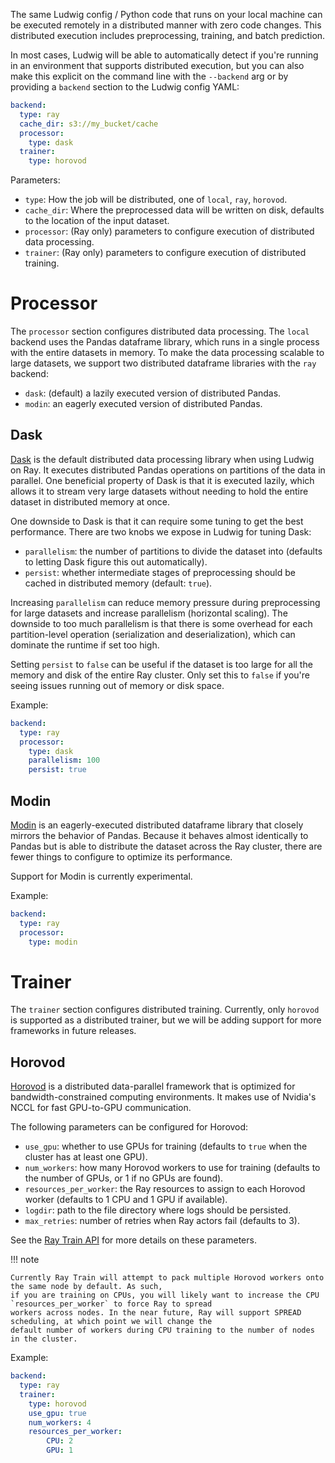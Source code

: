 The same Ludwig config / Python code that runs on your local machine can be executed remotely in a distributed manner
with zero code changes. This distributed execution includes preprocessing, training, and batch prediction.

In most cases, Ludwig will be able to automatically detect if you're running in an environment that supports distributed
execution, but you can also make this explicit on the command line with the `--backend` arg or by providing a `backend`
section to the Ludwig config YAML:

```yaml
backend:
  type: ray
  cache_dir: s3://my_bucket/cache
  processor:
    type: dask
  trainer:
    type: horovod
```

Parameters:

- `type`: How the job will be distributed, one of `local`, `ray`, `horovod`.
- `cache_dir`: Where the preprocessed data will be written on disk, defaults to the location of the input dataset.
- `processor`: (Ray only) parameters to configure execution of distributed data processing.
- `trainer`: (Ray only) parameters to configure execution of distributed training.

# Processor

The `processor` section configures distributed data processing. The `local` backend uses the Pandas dataframe library, which runs in a single
process with the entire datasets in memory. To make the data processing scalable to large datasets, we support two distributed dataframe libraries
with the `ray` backend:

- `dask`: (default) a lazily executed version of distributed Pandas.
- `modin`: an eagerly executed version of distributed Pandas.

## Dask

[Dask](https://dask.org/) is the default distributed data processing library when using Ludwig on Ray. It executes distributed Pandas operations
on partitions of the data in parallel. One beneficial property of Dask is that it is executed lazily, which allows it to stream very large datasets
without needing to hold the entire dataset in distributed memory at once.

One downside to Dask is that it can require some tuning to get the best performance. There are two knobs we expose in Ludwig for tuning Dask:

- `parallelism`: the number of partitions to divide the dataset into (defaults to letting Dask figure this out automatically).
- `persist`: whether intermediate stages of preprocessing should be cached in distributed memory (default: `true`).

Increasing `parallelism` can reduce memory pressure during preprocessing for large datasets and increase parallelism (horizontal scaling). The downside to
too much parallelism is that there is some overhead for each partition-level operation (serialization and deserialization), which can dominate the runtime
if set too high.

Setting `persist` to `false` can be useful if the dataset is too large for all the memory and disk of the entire Ray cluster. Only set this to `false` if you're
seeing issues running out of memory or disk space.

Example:

```yaml
backend:
  type: ray
  processor:
    type: dask
    parallelism: 100
    persist: true
```

## Modin

[Modin](https://github.com/modin-project/modin) is an eagerly-executed distributed dataframe library that closely mirrors the behavior of 
Pandas. Because it behaves almost identically to Pandas but is able to distribute the dataset
across the Ray cluster, there are fewer things to configure to optimize its performance.

Support for Modin is currently experimental.

Example:

```yaml
backend:
  type: ray
  processor:
    type: modin
```

# Trainer

The `trainer` section configures distributed training. Currently, only `horovod` is supported as a distributed trainer, but
we will be adding support for more frameworks in future releases.

## Horovod

[Horovod](https://horovod.ai/) is a distributed data-parallel framework that is optimized for bandwidth-constrained computing
environments. It makes use of Nvidia's NCCL for fast GPU-to-GPU communication.

The following parameters can be configured for Horovod:

- `use_gpu`: whether to use GPUs for training (defaults to `true` when the cluster has at least one GPU).
- `num_workers`: how many Horovod workers to use for training (defaults to the number of GPUs, or 1 if no GPUs are found).
- `resources_per_worker`: the Ray resources to assign to each Horovod worker (defaults to 1 CPU and 1 GPU if available).
- `logdir`: path to the file directory where logs should be persisted.
- `max_retries`: number of retries when Ray actors fail (defaults to 3).

See the [Ray Train API](https://docs.ray.io/en/latest/train/api.html#trainer) for more details on these parameters.

!!! note

    Currently Ray Train will attempt to pack multiple Horovod workers onto the same node by default. As such,
    if you are training on CPUs, you will likely want to increase the CPU `resources_per_worker` to force Ray to spread
    workers across nodes. In the near future, Ray will support SPREAD scheduling, at which point we will change the
    default number of workers during CPU training to the number of nodes in the cluster.

Example:

```yaml
backend:
  type: ray
  trainer:
    type: horovod
    use_gpu: true
    num_workers: 4
    resources_per_worker:
        CPU: 2
        GPU: 1
```
